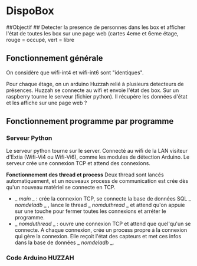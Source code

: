 # DispoBox #

##Objectif ##
Detecter la presence de personnes dans les box et afficher l'état de toutes les box sur une page web (cartes 4eme et 6eme étage, rouge = occupé, vert = libre

## Fonctionnement générale ##

On considère que wifi-int4 et wifi-int6 sont "identiques".

Pour chaque étage, on un arduino Huzzah relié à plusieurs detecteurs de présences. Huzzah se connecte au wifi et envoie l'état des box.
Sur un raspberry tourne le serveur (fichier python). Il récupère les données d'état et les affiche sur une page web ?

## Fonctionnement programme par programme ##
### Serveur Python ###
Le serveur python tourne sur le server. Connecté au wifi de la LAN visiteur d'Extia (Wifi-Vi4 ou Wifi-Vi6), comme les modules de détection Arduino.
Le serveur crée une connexion TCP et attend des connexions.

**Fonctionnement des thread et process**
Deux thread sont lancés automatiquement, et un nouveaux process de communication est crée dès qu'un nouveau matériel se connecte en TCP.
- _ _main_ _ : crée la connexion TCP, se connecte la base de données SQL _ _nomdeladb_ _ , lance le thread _ _nomduthread_ _ et attend qu'on appuie sur une touche pour fermer toutes les connexions et arréter le programme.
- _ _nomduthread_ _ : ouvre une connexion TCP et attend que quel'qu'un se connecte. A chaque connexion, crée un process propre à la connexion qui gère la connexion. Elle reçoit l'état des capteurs et met ces infos dans la base de données _ _nomdeladb_ _.

### Code Arduino HUZZAH ###

